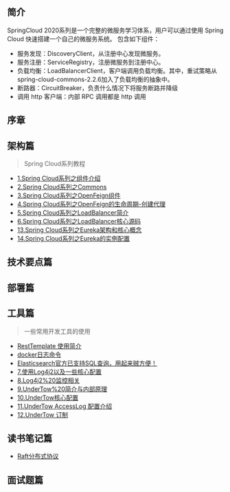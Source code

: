## 简介
SpringCloud 2020系列是一个完整的微服务学习体系，用户可以通过使用 Spring Cloud 快速搭建一个自己的微服务系统。
包含如下组件：

* 服务发现：DiscoveryClient，从注册中心发现微服务。
* 服务注册：ServiceRegistry，注册微服务到注册中心。
* 负载均衡：LoadBalancerClient，客户端调用负载均衡。其中，重试策略从spring-cloud-commons-2.2.6加入了负载均衡的抽象中。
* 断路器：CircuitBreaker，负责什么情况下将服务断路并降级
* 调用 http 客户端：内部 RPC 调用都是 http 调用

## 序章

## 架构篇
> Spring Cloud系列教程

* [1.Spring Cloud系列之组件介绍](architecture/1.Spring%20Cloud系列之组件介绍.md)
* [2.Spring Cloud系列之Commons](architecture/2.Spring%20Cloud系列之Commons.md)
* [3.Spring Cloud系列之OpenFeign组件](architecture/3.Spring%20Cloud系列之OpenFeign组件.md)
* [4.Spring Cloud系列之OpenFeign的生命周期-创建代理](architecture/4.Spring%20Cloud系列之OpenFeign的生命周期-创建代理.md)
* [5.Spring Cloud系列之LoadBalancer简介](architecture/5.Spring%20Cloud系列之LoadBalancer简介.md)
* [6.Spring Cloud系列之LoadBalancer核心源码](architecture/6.Spring%20Cloud系列之LoadBalancer核心源码.md)
* [13.Spring Cloud系列之Eureka架构和核心概念](architecture/13.Eureka架构和核心概念.md)
* [14.Spring Cloud系列之Eureka的实例配置](architecture/14.Eureka的实例配置.md)



## 技术要点篇

## 部署篇

## 工具篇
> 一些常用开发工具的使用

* [RestTemplate 使用简介](tools/restTemplate.md)
* [docker日志命令](tools/docker日志命令.md)
* [Elasticsearch官方已支持SQL查询，用起来贼方便！](tools/Elasticsearch使用SQL查询.md)
* [7.使用Log4j2以及一些核心配置](architecture/container-log/7.使用Log4j2以及一些核心配置.md)
* [8.Log4j2%20监控相关](architecture/container-log/8.Log4j2%20监控相关.md)
* [9.UnderTow%20简介与内部原理](architecture/container-log/9.UnderTow%20简介与内部原理.md)
* [10.UnderTow核心配置](architecture/container-log/10.UnderTow核心配置.md)
* [11.UnderTow AccessLog 配置介绍](architecture/container-log/11.UnderTow%20AccessLog%20配置介绍.md)
* [12.UnderTow 订制](architecture/container-log/12.UnderTow%20订制.md)


## 读书笔记篇
* [Raft分布式协议](notes/Raft分布式协议.md)

## 面试题篇